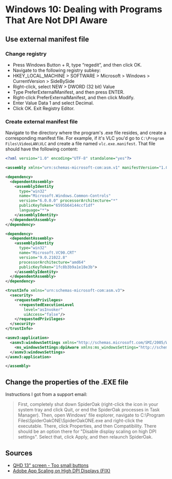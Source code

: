 # Windows 10: Dealing with Programs That Are Not DPI Aware

## Use external manifest file

### Change registry

- Press Windows Button + R, type “regedit”, and then click OK.
- Navigate to the following registry subkey:
- HKEY_LOCAL_MACHINE > SOFTWARE > Microsoft > Windows > CurrentVersion > SideBySide
- Right-click, select NEW > DWORD (32 bit) Value
- Type PreferExternalManifest, and then press ENTER.
- Right-click PreferExternalManifest, and then click Modify.
- Enter Value Data 1 and select Decimal.
- Click OK. Exit Registry Editor.

### Create external manifest file

Navigate to the directory where the program's .exe file resides, and create a corresponding manifest file. For example, if
it's VLC you'd go to `C:\Program Files\VideoLAN\VLC` and create a file named `vlc.exe.manifest`. That file should have the following
content:

```xml
<?xml version="1.0" encoding="UTF-8" standalone="yes"?>

<assembly xmlns="urn:schemas-microsoft-com:asm.v1" manifestVersion="1.0" xmlns:asmv3="urn:schemas-microsoft-com:asm.v3">

<dependency>
  <dependentAssembly>
    <assemblyIdentity
      type="win32"
      name="Microsoft.Windows.Common-Controls"
      version="6.0.0.0" processorArchitecture="*"
      publicKeyToken="6595b64144ccf1df"
      language="*">
    </assemblyIdentity>
  </dependentAssembly>
</dependency>

<dependency>
  <dependentAssembly>
    <assemblyIdentity
      type="win32"
      name="Microsoft.VC90.CRT"
      version="9.0.21022.8"
      processorArchitecture="amd64"
      publicKeyToken="1fc8b3b9a1e18e3b">
    </assemblyIdentity>
  </dependentAssembly>
</dependency>

<trustInfo xmlns="urn:schemas-microsoft-com:asm.v3">
  <security>
    <requestedPrivileges>
      <requestedExecutionLevel
        level="asInvoker"
        uiAccess="false"/>
    </requestedPrivileges>
  </security>
</trustInfo>

<asmv3:application>
  <asmv3:windowsSettings xmlns="http://schemas.microsoft.com/SMI/2005/WindowsSettings">
    <ms_windowsSettings:dpiAware xmlns:ms_windowsSettings="http://schemas.microsoft.com/SMI/2005/WindowsSettings">false</ms_windowsSettings:dpiAware>
  </asmv3:windowsSettings>
</asmv3:application>

</assembly>
```

## Change the properties of the .EXE file

Instructions I got from a support email:

> First, completely shut down SpiderOak (right-click the icon in your system tray and click Quit, or end the SpiderOak processes in Task Manager). Then, open Windows' file explorer, navigate to C:\Program Files\SpiderOakONE\SpiderOakONE.exe and right-click the executable. There, click Properties, and then Compatibility. There should be an option there for "Disable display scaling on high DPI settings". Select that, click Apply, and then relaunch SpiderOak.

## Sources

- [QHD 13" screen - Too small buttons](https://forum.videolan.org/viewtopic.php?t=121272)
- [Adobe App Scaling on High DPI Displays (FIX)](http://www.danantonielli.com/adobe-app-scaling-on-high-dpi-displays-fix/)
